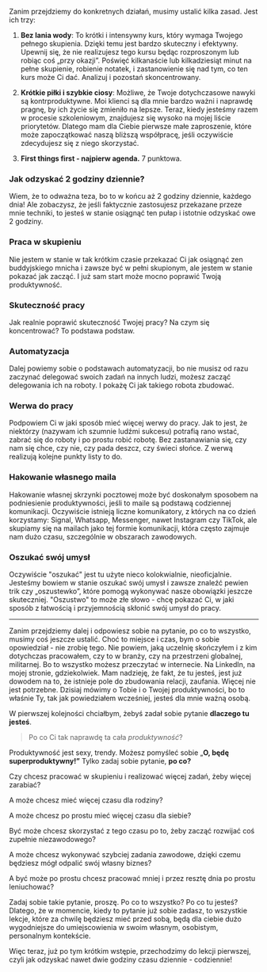 

Zanim przejdziemy do konkretnych działań, musimy ustalić kilka zasad. Jest ich trzy:

1. **Bez lania wody**: To krótki i intensywny kurs, który wymaga Twojego pełnego skupienia. Dzięki temu jest bardzo skuteczny i efektywny. Upewnij się, że nie realizujesz tego kursu będąc rozproszonym lub robiąc coś „przy okazji”. Poświęć kilkanaście lub kilkadziesiąt minut na pełne skupienie, robienie notatek, i zastanowienie się nad tym, co ten kurs może Ci dać. Analizuj i pozostań skoncentrowany.

2. **Krótkie piłki i szybkie ciosy**: Możliwe, że Twoje dotychczasowe nawyki są kontrproduktywne. Moi klienci są dla mnie bardzo ważni i naprawdę pragnę, by ich życie się zmieniło na lepsze. Teraz, kiedy jesteśmy razem w procesie szkoleniowym, znajdujesz się wysoko na mojej liście priorytetów. Dlatego mam dla Ciebie pierwsze małe zaproszenie, które może zapoczątkować naszą bliższą współpracę, jeśli oczywiście zdecydujesz się z niego skorzystać.

3. **First things first - najpierw agenda.** 7 punktowa.

### Jak odzyskać 2 godziny dziennie?

Wiem, że to odważna teza, bo to w końcu aż 2 godziny dziennie, każdego dnia! Ale zobaczysz, że jeśli faktycznie zastosujesz przekazane przeze mnie techniki, to jesteś w stanie osiągnąć ten pułap i istotnie odzyskać owe 2 godziny.

### Praca w skupieniu

Nie jestem w stanie w tak krótkim czasie przekazać Ci jak osiągnąć zen buddyjskiego mnicha i zawsze być w pełni skupionym, ale jestem w stanie pokazać jak zacząć. I już sam start może mocno poprawić Twoją produktywność.

### Skuteczność pracy

Jak realnie poprawić skuteczność Twojej pracy? Na czym się koncentrować? To podstawa podstaw.

### Automatyzacja

Dalej powiemy sobie o podstawach automatyzacji, bo nie musisz od razu zaczynać delegować swoich zadań na innych ludzi, możesz zacząć delegowania ich na roboty. I pokażę Ci jak takiego robota zbudować.

### Werwa do pracy

Podpowiem Ci w jaki sposób mieć więcej werwy do pracy. Jak to jest, że niektórzy (nazywam ich szumnie ludźmi sukcesu) potrafią rano wstać, zabrać się do roboty i po prostu robić robotę. Bez zastanawiania się, czy nam się chce, czy nie, czy pada deszcz, czy świeci słońce. Z werwą realizują kolejne punkty listy to do.

### Hakowanie własnego maila

Hakowanie własnej skrzynki pocztowej może być doskonałym sposobem na podniesienie produktywności, jeśli to maile są podstawą codziennej komunikacji. Oczywiście istnieją liczne komunikatory, z których na co dzień korzystamy: Signal, Whatsapp, Messenger, nawet Instagram czy TikTok, ale skupiamy się na mailach jako tej formie komunikacji, która często zajmuje nam dużo czasu, szczególnie w obszarach zawodowych.

### Oszukać swój umysł

Oczywiście "oszukać" jest tu użyte nieco kolokwialnie, nieoficjalnie. Jesteśmy bowiem w stanie oszukać swój umysł i zawsze znaleźć pewien trik czy „oszustewko”, które pomogą wykonywać nasze obowiązki jeszcze skuteczniej. "Oszustwo" to może złe słowo - chcę pokazać Ci, w jaki sposób z łatwością i przyjemnością skłonić swój umysł do pracy.

---

Zanim przejdziemy dalej i odpowiesz sobie na pytanie, po co to wszystko, musimy coś jeszcze ustalić. Choć to miejsce i czas, bym o sobie opowiedział - nie zrobię tego. Nie powiem, jaką uczelnię skończyłem i z kim dotychczas pracowałem, czy to w branży, czy na przestrzeni globalnej, militarnej. Bo to wszystko możesz przeczytać w internecie. Na LinkedIn, na mojej stronie, gdziekolwiek. Mam nadzieję, że fakt, że tu jesteś, jest już dowodem na to, że istnieje pole do zbudowania relacji, zaufania. Więcej nie jest potrzebne. Dzisiaj mówimy o Tobie i o Twojej produktywności, bo to właśnie Ty, tak jak powiedziałem wcześniej, jesteś dla mnie ważną osobą.

W pierwszej kolejności chciałbym, żebyś zadał sobie pytanie **dlaczego tu jesteś**.

> Po co Ci tak naprawdę ta cała *produktywność*?

Produktywność jest sexy, trendy. Możesz pomyśleć sobie „**O, będę superproduktywny!”** Tylko zadaj sobie pytanie, **po co?** 

Czy chcesz pracować w skupieniu i realizować więcej zadań, żeby więcej zarabiać? 

A może chcesz mieć więcej czasu dla rodziny? 

A może chcesz po prostu mieć więcej czasu dla siebie? 

Być może chcesz skorzystać z tego czasu po to, żeby zacząć rozwijać coś zupełnie niezawodowego? 

A może chcesz wykonywać szybciej zadania zawodowe, dzięki czemu będziesz mógł odpalić swój własny biznes? 

A być może po prostu chcesz pracować mniej i przez resztę dnia po prostu leniuchować?

Zadaj sobie takie pytanie, proszę. Po co to wszystko? Po co tu jesteś? Dlatego, że w momencie, kiedy to pytanie już sobie zadasz, to wszystkie lekcje, które za chwilę będziesz mieć przed sobą, będą dla ciebie dużo wygodniejsze do umiejscowienia w swoim własnym, osobistym, personalnym kontekście.

Więc teraz, już po tym krótkim wstępie, przechodzimy do lekcji pierwszej, czyli jak odzyskać nawet dwie godziny czasu dziennie - codziennie!
